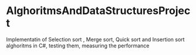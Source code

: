 # AlghoritmsAndDataStructuresProject
Implementatin of Selection sort , Merge sort, Quick sort and Insertion sort alghoritms in C#, testing them, measuring the performance
